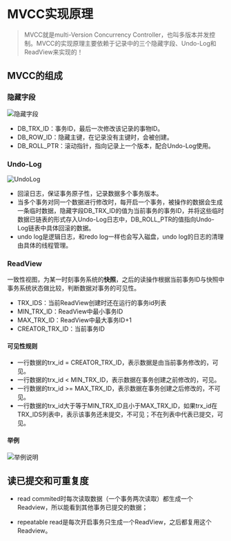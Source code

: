 # MVCC实现原理

> MVCC就是multi-Version Concurrency Controller，也叫多版本并发控制。MVCC的实现原理主要依赖于记录中的三个隐藏字段、Undo-Log和ReadView来实现的！

## MVCC的组成

### 隐藏字段

![隐藏字段](https://cdn.jsdelivr.net/gh/mouweng/FigureBed/img/202204041342101.jpg)

- DB_TRX_ID：事务ID，最后一次修改该记录的事物ID。
- DB_ROW_ID：隐藏主键，在记录没有主键时，会被创建。
- DB_ROLL_PTR：滚动指针，指向记录上一个版本，配合Undo-Log使用。

### Undo-Log

![UndoLog](https://cdn.jsdelivr.net/gh/mouweng/FigureBed/img/202204041342582.jpg)

- 回滚日志，保证事务原子性，记录数据多个事务版本。
- 当多个事务对同一个数据进行修改时，每开启一个事务，被操作的数据会生成一条临时数据，隐藏字段DB_TRX_ID的值为当前事务的事务ID，并将这些临时数据已链表的形式存入Undo-Log日志中，DB_ROLL_PTR的值指向Undo-Log链表中具体回滚的数据。
- undo log是逻辑日志，和redo log一样也会写入磁盘，undo log的日志的清理由具体的线程管理。

### ReadView

一致性视图，为某一时刻事务系统的**快照**，之后的读操作根据当前事务ID与快照中事务系统状态做比较，判断数据对事务的可见性。

- TRX_IDS：当前ReadView创建时还在运行的事务id列表
- MIN_TRX_ID：ReadView中最小事务ID
- MAX_TRX_ID：ReadView中最大事务ID+1
- CREATOR_TRX_ID：当前事务ID

#### 可见性规则

- 一行数据的trx_id = CREATOR_TRX_ID，表示数据是由当前事务修改的，可见。
- 一行数据的trx_id < MIN_TRX_ID，表示数据在事务创建之前修改的，可见。
- 一行数据的trx_id >= MAX_TRX_ID，表示数据在事务创建之后修改的，不可见。
- 一行数据的trx_id大于等于MIN_TRX_ID且小于MAX_TRX_ID，如果trx_id在TRX_IDS列表中，表示该事务还未提交，不可见；不在列表中代表已提交，可见。

#### 举例

![举例说明](https://cdn.jsdelivr.net/gh/mouweng/FigureBed/img/202204041450581.jpg)

## 读已提交和可重复度

- read commited时每次读取数据（一个事务两次读取）都生成一个Readview，所以能看到其他事务已提交的数据；

- repeatable read是每次开启事务只生成一个ReadView，之后都复用这个Readview。

